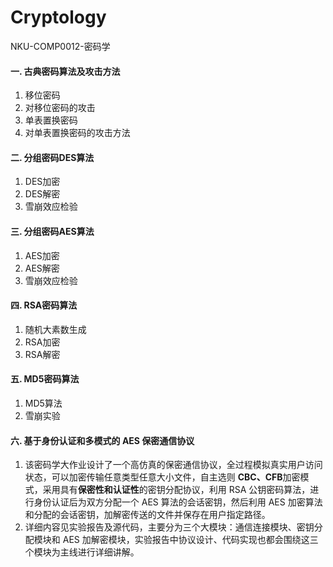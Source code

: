 # Cryptology
NKU-COMP0012-密码学



#### 一. 古典密码算法及攻击方法

1. 移位密码
2. 对移位密码的攻击
3. 单表置换密码
4. 对单表置换密码的攻击方法



#### 二. 分组密码DES算法

1. DES加密
2. DES解密
3. 雪崩效应检验



#### 三. 分组密码AES算法

1. AES加密
2. AES解密
3. 雪崩效应检验



#### 四. RSA密码算法

1. 随机大素数生成
2. RSA加密
3. RSA解密



#### 五. MD5密码算法

1. MD5算法
2. 雪崩实验



#### 六. 基于身份认证和多模式的 AES 保密通信协议

1. 该密码学大作业设计了一个高仿真的保密通信协议，全过程模拟真实用户访问状态，可以加密传输任意类型任意大小文件，自主选则 **CBC、CFB**加密模式，采用具有**保密性和认证性**的密钥分配协议，利用 RSA 公钥密码算法，进行身份认证后为双方分配一个 AES 算法的会话密钥，然后利用 AES 加密算法和分配的会话密钥，加解密传送的文件并保存在用户指定路径。
2. 详细内容见实验报告及源代码，主要分为三个大模块：通信连接模块、密钥分配模块和 AES 加解密模块，实验报告中协议设计、代码实现也都会围绕这三个模块为主线进行详细讲解。

